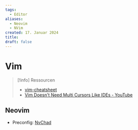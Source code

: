 ```yaml
---
tags:
  - Editor
aliases:
  - Neovim
  - NVim
created: 17. Januar 2024
title: 
draft: false
---
```



# Vim

> [!info] Ressourcen
> 
> - [vim-cheatsheet](../10_tools/pdf/vim-cheatsheet.pdf)
> - [Vim Doesn't Need Multi Cursors Like IDEs - YouTube](https://www.youtube.com/watch?v=tdbHFNxEBhM)

## Neovim

- Preconfig: [NvChad](https://nvchad.com/)